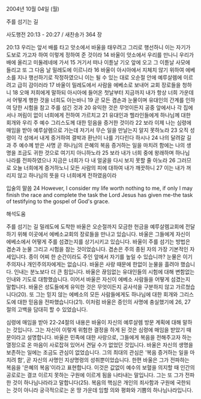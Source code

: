 2004년 10월 04일 (월)

주를 섬기는 길



사도행전 20:13 - 20:27 / 새찬송가 364 장


20:13 우리는 앞서 배를 타고 앗소에서 바울을 태우려고 그리로 행선하니 이는 자기가 도보로 가고자 하여 이렇게 정하여 준 것이라 14 바울이 앗소에서 우리를 만나니 우리가 배에 올리고 미둘레네에 가서 15 거기서 떠나 이튿날 기오 앞에 오고 그 이튿날 사모에 들리고 또 그 다음 날 밀레도에 이르니라 16 바울이 아시아에서 지체치 않기 위하여 에베소를 지나 행선하기로 작정하였으니 이는 될 수 있는 대로 오순절 안에 예루살렘에 이르려고 급히 감이러라 17 바울이 밀레도에서 사람을 에베소로 보내어 교회 장로들을 청하니 18 오매 저희에게 말하되 아시아에 들어온 첫날부터 지금까지 내가 항상 너희 가운데서 어떻게 행한 것을 너희도 아는바니 19 곧 모든 겸손과 눈물이며 유대인의 간계를 인하여 당한 시험을 참고 주를 섬긴 것과 20 유익한 것은 무엇이든지 공중 앞에서나 각 집에서나 꺼림이 없이 너희에게 전하여 가르치고 21 유대인과 헬라인들에게 하나님께 대한 회개와 우리 주 예수 그리스도께 대한 믿음을 증거한 것이라 22 보라 이제 나는 심령에 매임을 받아 예루살렘으로 가는데 저기서 무슨 일을 만날는지 알지 못하노라 23 오직 성령이 각 성에서 내게 증거하여 결박과 환난이 나를 기다린다 하시나 24 나의 달려갈 길과 주 예수께 받은 사명 곧 하나님의 은혜의 복음 증거하는 일을 마치려 함에는 나의 생명을 조금도 귀한 것으로 여기지 아니하노라 25 보라 내가 너희 중에 왕래하며 하나님 나라를 전파하였으나 지금은 너희가 다 내 얼굴을 다시 보지 못할 줄 아노라 26 그러므로 오늘 너희에게 증거하노니 모든 사람의 피에 대하여 내가 깨끗하니 27 이는 내가 꺼리지 않고 하나님의 뜻을 다 너희에게 전하였음이라

입술의 말씀
24 However, I consider my life worth nothing to me, if only I may finish the race and complete the task the Lord Jesus has given me-the task of testifying to the gospel of God's grace.

해석도움





주를 섬기는 길
밀레도에 도착한 바울은 오순절까지 모금한 헌금을 예루살렘교회에 전달하기 위해 이곳에서 에베소교회의 장로들을 만나고 있습니다. 바울은 그들에게 자신이 에베소에서 어떻게 주를 섬겼는지를 상기시키고 있습니다. 바울이 주를 섬기는 방법은 겸손과 눈물 그리고 시험을 참는 것이었습니다. 겸손은 주의 종된 자의 가장 기본적인 자세입니다. 종이 어찌 한 순간이라도 주인 앞에서 자기를 높일 수 있습니까? 눈물은 이기주의자나 개인주의자에게는 없습니다. 바울은 사랑 때문에 한없이 눈물을 흘려야 했습니다. 인내는 분노보다 더 큰 힘입니다. 바울은 끊임없는 유대인들의 시험에 대해 변함없는 인내와 기도로 대항했습니다. 이어서 바울은 자신이 에베소 사람들을 어떻게 섬겼는지 말합니다. 바울은 성도들에게 유익한 것은 무엇이든지 공사석을 구분하지 않고 가르쳤습니다(20). 또 그는 믿지 않는 에베소의 모든 사람들에게도 하나님에 대한 회개와 그리스도에 대한 믿음을 전파했습니다(21). 이처럼 바울은 증인의 사명에 충실했기에 26, 27절의 고백을 담대히 할 수 있었습니다.  

심령에 매임을 받아
22-24절의 내용은 바울이 자신의 예루살렘 방문 계획에 대해 말하는 것입니다. 그는 자신이 이렇게 위험한 결정을 하게 된 것은 심령에 매임을 받았기 때문이라고 설명합니다. 바울은 민족에 대한 사랑으로, 그들에게 복음을 전해주고자 하는 열정으로 온 마음이 사로잡혀 있어서 견딜 수가 없었던 것입니다. 바울은 자신의 생명을 보존하는 일에는 조금도 관심이 없었습니다. 그의 최대의 관심은 '복음 증거하는 일을 마치려 함', 곧 자신의 사명인 지상명령의 성취뿐이었습니다. 한편 바울은 그가 전파하는 복음을 '은혜의 복음'이라고 표현합니다. 이것은 값없이 예수의 보혈을 의지할 때 인간의 공로로는 결코 이르지 못하는 구원에 이르게 됨을 나타내는 말입니다. 그는 또 그가 전파한 것이 하나님나라라고 말합니다(25). 복음의 핵심은 개인의 죄사함과 구원에 국한되는 것이 아니라 궁극적으로는 온 땅 가운데 임할 의와 평화와 기쁨의 하나님나라입니다.